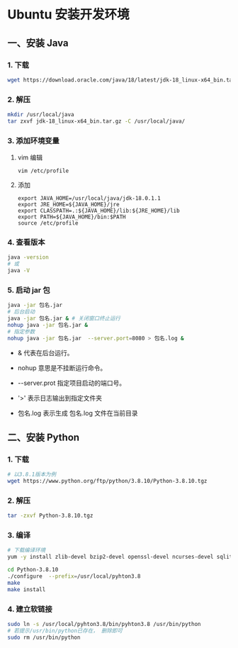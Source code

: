 # Ubuntu 安装开发环境

## 一、安装 Java

### 1. 下载

```sh
wget https://download.oracle.com/java/18/latest/jdk-18_linux-x64_bin.tar.gz
```

### 2. 解压

```sh
mkdir /usr/local/java
tar zxvf jdk-18_linux-x64_bin.tar.gz -C /usr/local/java/
```

### 3. 添加环境变量

1. vim 编辑

   ```
   vim /etc/profile
   ```

2. 添加

   ```config
   export JAVA_HOME=/usr/local/java/jdk-18.0.1.1
   export JRE_HOME=${JAVA_HOME}/jre  
   export CLASSPATH=.:${JAVA_HOME}/lib:${JRE_HOME}/lib  
   export PATH=${JAVA_HOME}/bin:$PATH
   source /etc/profile
   ```

### 4. 查看版本

```sh
java -version
# 或
java -V
```

### 5. 启动 jar 包

```sh
java -jar 包名.jar
# 后台启动
java -jar 包名.jar & # 关闭窗口终止运行
nohup java -jar 包名.jar & 
# 指定参数
nohup java -jar 包名.jar  --server.port=8080 > 包名.log &
```

- & 代表在后台运行。

- nohup 意思是不挂断运行命令。

- --server.prot 指定项目启动的端口号。

- '>' 表示日志输出到指定文件夹

- 包名.log 表示生成 包名.log 文件在当前目录

## 二、安装 Python

### 1. 下载

```sh
# 以3.8.1版本为例
wget https://www.python.org/ftp/python/3.8.10/Python-3.8.10.tgz
```

### 2. 解压

```sh
tar -zxvf Python-3.8.10.tgz
```

### 3. 编译

```sh
# 下载编译环境
yum -y install zlib-devel bzip2-devel openssl-devel ncurses-devel sqlite-devel readline-devel tk-devel gcc make

cd Python-3.8.10
./configure  --prefix=/usr/local/pyhton3.8
make
make install
```

### 4. 建立软链接

```sh
sudo ln -s /usr/local/pyhton3.8/bin/pyhton3.8 /usr/bin/python
# 若提示/usr/bin/python已存在， 删除即可
sudo rm /usr/bin/python
```

